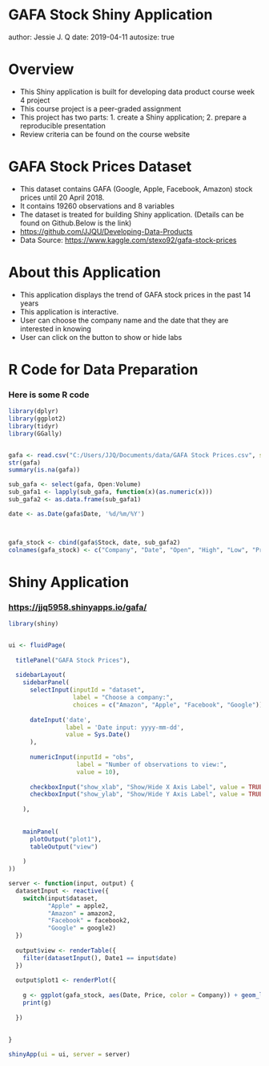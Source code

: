 GAFA Stock Shiny Application
========================================================
author: Jessie J. Q
date: 2019-04-11
autosize: true

Overview
========================================================


- This Shiny application is built for developing data product course week 4 project
- This course project is a peer-graded assignment
- This project has two parts: 1. create a Shiny application; 2. prepare a reproducible presentation
- Review criteria can be found on the course website

GAFA Stock Prices Dataset
========================================================


- This dataset contains GAFA (Google, Apple, Facebook, Amazon) stock prices until 20 April 2018.
- It contains 19260 observations and 8 variables
- The dataset is treated for building Shiny application. (Details can be found on Github.Below is the link)
- https://github.com/JJQU/Developing-Data-Products
- Data Source: https://www.kaggle.com/stexo92/gafa-stock-prices

About this Application
========================================================


- This application displays the trend of GAFA stock prices in the past 14 years
- This application is interactive. 
- User can choose the company name and the date that they are interested in knowing
- User can click on the button to show or hide labs


R Code for Data Preparation
========================================================

### Here is some R code


```r
library(dplyr)
library(ggplot2)
library(tidyr)
library(GGally)


gafa <- read.csv("C:/Users/JJQ/Documents/data/GAFA Stock Prices.csv", stringsAsFactors = FALSE)
str(gafa)
summary(is.na(gafa))

sub_gafa <- select(gafa, Open:Volume)
sub_gafa1 <- lapply(sub_gafa, function(x)(as.numeric(x)))
sub_gafa2 <- as.data.frame(sub_gafa1)

date <- as.Date(gafa$Date, '%d/%m/%Y')



gafa_stock <- cbind(gafa$Stock, date, sub_gafa2)
colnames(gafa_stock) <- c("Company", "Date", "Open", "High", "Low", "Price", "AdjClose", "Volume" )
```

Shiny Application
========================================================
### https://jjq5958.shinyapps.io/gafa/



```r
library(shiny)


ui <- fluidPage(
  
  titlePanel("GAFA Stock Prices"),
  
  sidebarLayout(
    sidebarPanel(
      selectInput(inputId = "dataset",
                  label = "Choose a company:",
                  choices = c("Amazon", "Apple", "Facebook", "Google")),
      
      dateInput('date',
                label = 'Date input: yyyy-mm-dd',
                value = Sys.Date()
      ),
      
      numericInput(inputId = "obs",
                   label = "Number of observations to view:",
                   value = 10),
      
      checkboxInput("show_xlab", "Show/Hide X Axis Label", value = TRUE),
      checkboxInput("show_ylab", "Show/Hide Y Axis Label", value = TRUE) 
      
    ),
    
    
    mainPanel(
      plotOutput("plot1"),
      tableOutput("view")
      
    )
))

server <- function(input, output) {
  datasetInput <- reactive({
    switch(input$dataset,
           "Apple" = apple2,
           "Amazon" = amazon2,
           "Facebook" = facebook2,
           "Google" = google2)
  })
  
  output$view <- renderTable({
    filter(datasetInput(), Date1 == input$date)
  })
  
  output$plot1 <- renderPlot({
    
    g <- ggplot(gafa_stock, aes(Date, Price, color = Company)) + geom_line() + xlab("Date") + ylab("Price")
    print(g)
    
  })
  
  
}

shinyApp(ui = ui, server = server)
```

